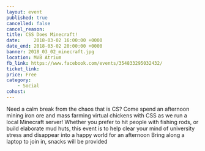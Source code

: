 ```yaml
---
layout: event
published: true
cancelled: false
cancel_reason:
title: CSS Does Minecraft!
date:     2018-03-02 16:00:00 +0000
date_end: 2018-03-02 20:00:00 +0000 
banner: 2018_03_02_minecraft.jpg
location: MVB Atrium
fb_link: https://www.facebook.com/events/354833295032432/
ticket_link:
price: Free
category:
    - Social
cohost: 
---
```


Need a calm break from the chaos that is CS? Come spend an afternoon mining iron ore and mass farming virtual chickens with CSS as we run a local Minecraft server!
Whether you prefer to hit people with fishing rods, or build elaborate mud huts, this event is to help clear your mind of university stress and disappear into a happy world for an afternoon
Bring along a laptop to join in, snacks will be provided 
